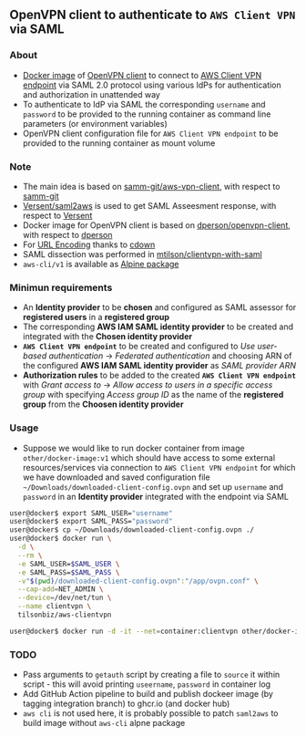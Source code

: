 ## OpenVPN client to authenticate to `AWS Client VPN` via SAML

### About ###

* [Docker image](https://hub.docker.com/r/tilsonbiz/aws-clientvpn) of [OpenVPN client](https://openvpn.net) to connect to [AWS Client VPN endpoint](https://aws.amazon.com/vpn/client-vpn/) via SAML 2.0 protocol using various IdPs for authentication and authorization in unattended way
* To authenticate to IdP via SAML the corresponding `username` and `password` to be provided to the running container as command line parameters (or environment variables)
* OpenVPN client configuration file for `AWS Client VPN endpoint` to be provided to the running container as mount volume

### Note ###

* The main idea is based on [samm-git/aws-vpn-client](https://github.com/samm-git/aws-vpn-client), with respect to [samm-git](https://github.com/samm-git)
* [Versent/saml2aws](https://github.com/Versent/saml2aws) is used to get SAML Asseesment response, with respect to [Versent](https://github.com/Versent)
* Docker image for OpenVPN client is based on [dperson/openvpn-client](https://github.com/dperson/openvpn-client), with respect to [dperson](https://github.com/dperson)
* For [URL Encoding](https://gist.github.com/cdown/1163649) thanks to [cdown](https://github.com/cdown)
* SAML dissection was performed in [mtilson/clientvpn-with-saml](https://github.com/mtilson/clientvpn-with-saml)
* `aws-cli/v1` is available as [Alpine package](https://pkgs.alpinelinux.org/package/edge/community/x86/aws-cli)

### Minimun requirements ###

* An **Identity provider** to be **chosen** and configured as SAML assessor for **registered users** in a **registered group**
* The corresponding **AWS IAM SAML identity provider** to be created and integrated with the **Chosen identity provider**
* **`AWS Client VPN endpoint`** to be created and configured to *Use user-based authentication* -> *Federated authentication* and choosing ARN of the configured **AWS IAM SAML identity provider** as *SAML provider ARN*
* **Authorization rules** to be added to the created **`AWS Client VPN endpoint`** with *Grant access to* -> *Allow access to users in a specific access group* with specifying *Access group ID* as the name of the **registered group** from the **Choosen identity provider**

### Usage ###

* Suppose we would like to run docker container from image `other/docker-image:v1` which should have access to some external resources/services via connection to `AWS Client VPN endpoint` for which we have downloaded and saved configuration file `~/Downloads/downloaded-client-config.ovpn` and set up `username` and `password` in an **Identity provider** integrated with the endpoint via SAML

``` bash
user@docker$ export SAML_USER="username"
user@docker$ export SAML_PASS="password"
user@docker$ cp ~/Downloads/downloaded-client-config.ovpn ./
user@docker$ docker run \
  -d \
  --rm \
  -e SAML_USER=$SAML_USER \
  -e SAML_PASS=$SAML_PASS \
  -v"$(pwd)/downloaded-client-config.ovpn":"/app/ovpn.conf" \
  --cap-add=NET_ADMIN \
  --device=/dev/net/tun \
  --name clientvpn \
  tilsonbiz/aws-clientvpn

user@docker$ docker run -d -it --net=container:clientvpn other/docker-image:v1
```

### TODO ###

* Pass arguments to `getauth` script by creating a file to `source` it within script - this will avoid printing `useername`, `password` in container log
* Add GitHub Action pipeline to build and publish dockeer image (by tagging integration branch) to ghcr.io (and docker hub)
* `aws cli` is not used here, it is probably possible to patch `saml2aws` to build image without `aws-cli` alpne package
